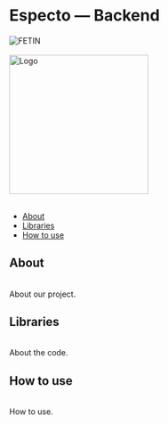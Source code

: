 # Especto — Backend </br>
#### 

![FETIN](https://img.shields.io/badge/-FETIN-blue?style=flat-square)
</br></br>
<img src=".https://www.inatel.br/imprensa/images/stories/imprensa/logotipo_fetin_450.jpg" alt="Logo" style="width: 250px; height: auto;"></br></br>
<!--ts-->
   * [About](#About)
   * [Libraries](#Libs)
   * [How to use](#Tut)
<!--te-->
<p align="left" id="About">
<h2>About</h2></br>
About our project.</br>
</p>
<p align="left" id="Libs">
<h2>Libraries</h2></br>
About the code.</br>
</p>
<p align="left" id="Tut">
<h2>How to use</h2></br>
How to use.
</p>